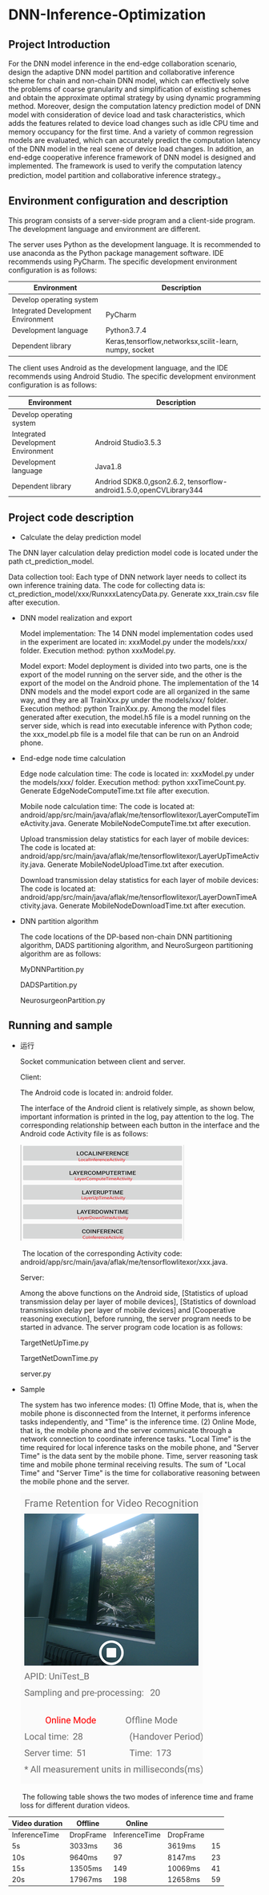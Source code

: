 # DNN-Inference-Optimization



## Project Introduction

For the DNN model inference in the end-edge collaboration scenario, design the adaptive DNN model partition and collaborative inference scheme for chain and non-chain DNN model, which can effectively solve the problems of coarse granularity and simplification of existing schemes and obtain the approximate optimal strategy by using dynamic programming method. Moreover, design the computation latency prediction model of DNN model with consideration of device load and task characteristics, which adds the features related to device load changes such as idle CPU time and memory occupancy for the first time. And a variety of common regression models are evaluated, which can accurately predict the computation latency of the DNN model in the real scene of device load changes. In addition, an end-edge cooperative inference framework of DNN model is designed and implemented. The framework is used to verify the computation latency prediction, model partition and collaborative inference strategy.。



## Environment configuration and description

This program consists of a server-side program and a client-side program. The development language and environment are different.

The server uses Python as the development language. It is recommended to use anaconda as the Python package management software. IDE recommends using PyCharm. The specific development environment configuration is as follows:

| **Environment**                     | **Description**                                           |
| ----------------------------------- | --------------------------------------------------------- |
| Develop operating  system           |                                                           |
| Integrated  Development Environment | PyCharm                                                   |
| Development  language               | Python3.7.4                                               |
| Dependent library                   | Keras,tensorflow,networksx,scilit-learn,    numpy, socket |

The client uses Android as the development language, and the IDE recommends using Android Studio. The specific development environment configuration is as follows:

| **Environment**                     | **Description**                                              |
| ----------------------------------- | ------------------------------------------------------------ |
| Develop operating  system           |                                                              |
| Integrated  Development Environment | Android  Studio3.5.3                                         |
| Development  language               | Java1.8                                                      |
| Dependent library                   | Andriod  SDK8.0,gson2.6.2,  tensorflow-android1.5.0,openCVLibrary344 |



## Project code description

-  Calculate the delay prediction model

  The DNN layer calculation delay prediction model code is located under the path ct_prediction_model.

  Data collection tool: Each type of DNN network layer needs to collect its own inference training data. The code for collecting data is: ct_prediction_model/xxx/RunxxxLatencyData.py. Generate xxx_train.csv file after execution.

- DNN model realization and export

  Model implementation: The 14 DNN model implementation codes used in the experiment are located in: xxxModel.py under the models/xxx/ folder. Execution method: python xxxModel.py.

  Model export: Model deployment is divided into two parts, one is the export of the model running on the server side, and the other is the export of the model on the Android phone. The implementation of the 14 DNN models and the model export code are all organized in the same way, and they are all TrainXxx.py under the models/xxx/ folder. Execution method: python TrainXxx.py. Among the model files generated after execution, the model.h5 file is a model running on the server side, which is read into executable inference with Python code; the xxx_model.pb file is a model file that can be run on an Android phone.

- End-edge node time calculation

  Edge node calculation time: The code is located in: xxxModel.py under the models/xxx/ folder. Execution method: python xxxTimeCount.py. Generate EdgeNodeComputeTime.txt file after execution.

  Mobile node calculation time: The code is located at: android/app/src/main/java/aflak/me/tensorflowlitexor/LayerComputeTimeActivity.java. Generate MobileNodeComputeTime.txt after execution.

  Upload transmission delay statistics for each layer of mobile devices: The code is located at: android/app/src/main/java/aflak/me/tensorflowlitexor/LayerUpTimeActivity.java. Generate MobileNodeUploadTime.txt after execution.

  Download transmission delay statistics for each layer of mobile devices: The code is located at: android/app/src/main/java/aflak/me/tensorflowlitexor/LayerDownTimeActivity.java. Generate MobileNodeDownloadTime.txt after execution.

- DNN partition algorithm

  The code locations of the DP-based non-chain DNN partitioning algorithm, DADS partitioning algorithm, and NeuroSurgeon partitioning algorithm are as follows:

  MyDNNPartition.py

  DADSPartition.py

  NeurosurgeonPartition.py



## Running and sample

- 运行

  Socket communication between client and server.

  Client:

  The Android code is located in: android folder.

  The interface of the Android client is relatively simple, as shown below, important information is printed in the log, pay attention to the log. The corresponding relationship between each button in the interface and the Android code Activity file is as follows:

  ![img](README.assets/clip_image002.png)

  ​	The location of the corresponding Activity code: android/app/src/main/java/aflak/me/tensorflowlitexor/xxx.java.

  Server:

  Among the above functions on the Android side, [Statistics of upload transmission delay per layer of mobile devices], [Statistics of download transmission delay per layer of mobile devices] and [Cooperative reasoning execution], before running, the server program needs to be started in advance. The server program code location is as follows:

  TargetNetUpTime.py

  TargetNetDownTime.py

  server.py

- Sample

  The system has two inference modes: (1) Offine Mode, that is, when the mobile phone is disconnected from the Internet, it performs inference tasks independently, and "Time" is the inference time. (2) Online Mode, that is, the mobile phone and the server communicate through a network connection to coordinate inference tasks. "Local Time" is the time required for local inference tasks on the mobile phone, and "Server Time" is the data sent by the mobile phone. Time, server reasoning task time and mobile phone terminal receiving results. The sum of "Local Time" and "Server Time" is the time for collaborative reasoning between the mobile phone and the server.

  ![img](README.assets/clip_image002-1602646375471.png)

  ​	The following table shows the two modes of inference time and frame loss for different duration videos.

| Video duration | Offline   | Online        |           |      |
| -------------- | --------- | ------------- | --------- | ---- |
| InferenceTime  | DropFrame | InferenceTime | DropFrame |      |
| 5s             | 3033ms    | 36            | 3619ms    | 15   |
| 10s            | 9640ms    | 97            | 8147ms    | 23   |
| 15s            | 13505ms   | 149           | 10069ms   | 41   |
| 20s            | 17967ms   | 198           | 12658ms   | 59   |

 